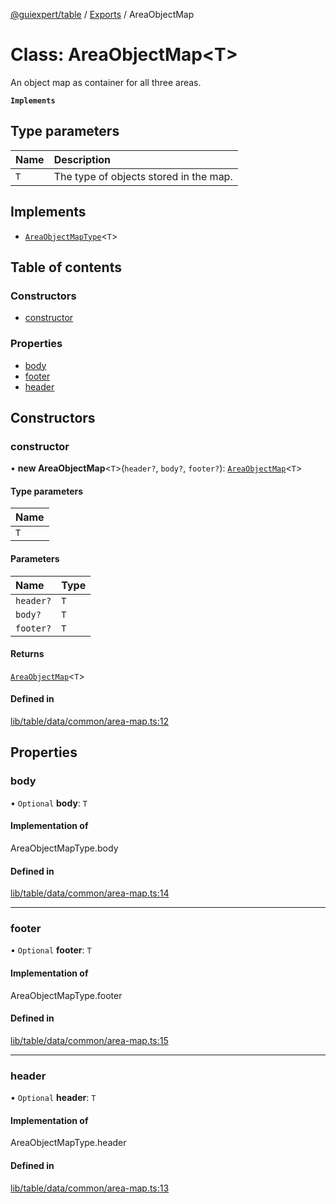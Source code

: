 [@guiexpert/table](../README.md) / [Exports](../modules.md) / AreaObjectMap

# Class: AreaObjectMap\<T\>

An object map as container for all three areas.

**`Implements`**

## Type parameters

| Name | Description |
| :------ | :------ |
| `T` | The type of objects stored in the map. |

## Implements

- [`AreaObjectMapType`](../modules.md#areaobjectmaptype)\<`T`\>

## Table of contents

### Constructors

- [constructor](AreaObjectMap.md#constructor)

### Properties

- [body](AreaObjectMap.md#body)
- [footer](AreaObjectMap.md#footer)
- [header](AreaObjectMap.md#header)

## Constructors

### constructor

• **new AreaObjectMap**\<`T`\>(`header?`, `body?`, `footer?`): [`AreaObjectMap`](AreaObjectMap.md)\<`T`\>

#### Type parameters

| Name |
| :------ |
| `T` |

#### Parameters

| Name | Type |
| :------ | :------ |
| `header?` | `T` |
| `body?` | `T` |
| `footer?` | `T` |

#### Returns

[`AreaObjectMap`](AreaObjectMap.md)\<`T`\>

#### Defined in

[lib/table/data/common/area-map.ts:12](https://github.com/guiexperttable/ge-table/blob/65066c0/libs/table/src/lib/table/data/common/area-map.ts#L12)

## Properties

### body

• `Optional` **body**: `T`

#### Implementation of

AreaObjectMapType.body

#### Defined in

[lib/table/data/common/area-map.ts:14](https://github.com/guiexperttable/ge-table/blob/65066c0/libs/table/src/lib/table/data/common/area-map.ts#L14)

___

### footer

• `Optional` **footer**: `T`

#### Implementation of

AreaObjectMapType.footer

#### Defined in

[lib/table/data/common/area-map.ts:15](https://github.com/guiexperttable/ge-table/blob/65066c0/libs/table/src/lib/table/data/common/area-map.ts#L15)

___

### header

• `Optional` **header**: `T`

#### Implementation of

AreaObjectMapType.header

#### Defined in

[lib/table/data/common/area-map.ts:13](https://github.com/guiexperttable/ge-table/blob/65066c0/libs/table/src/lib/table/data/common/area-map.ts#L13)

